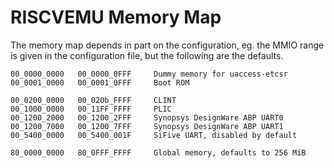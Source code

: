 # RISCVEMU Memory Map

The memory map depends in part on the configuration, eg. the MMIO
range is given in the configuration file, but the following are the
defaults.

    00_0000_0000   00_0000_0FFF     Dummy memory for uaccess-etcsr
    00_0001_0000   00_0001_0FFF     Boot ROM

    00_0200_0000   00_020b_FFFF     CLINT
    00_1000_0000   00_11FF_FFFF     PLIC
    00_1200_2000   00_1200_2FFF     Synopsys DesignWare ABP UART0
    00_1200_7000   00_1200_7FFF     Synopsys DesignWare ABP UART1
    00_5400_0000   00_5400_001F     SiFive UART, disabled by default

    80_0000_0000   80_0FFF_FFFF     Global memory, defaults to 256 MiB
